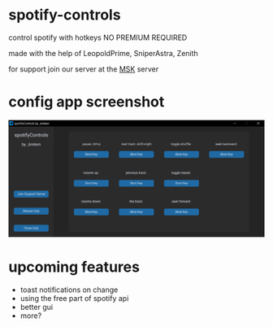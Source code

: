 # spotify-controls
control spotify with hotkeys NO PREMIUM REQUIRED

made with the help of LeopoldPrime, SniperAstra, Zenith

for support join our server at the [MSK](https://thrallway.com) server

# config app screenshot
![image failed to load...](https://github.com/KawaiiKraken/spotify-controls/blob/master/settings_screenshot_1.png)

# upcoming features
- toast notifications on change
- using the free part of spotify api
- better gui
- more?
